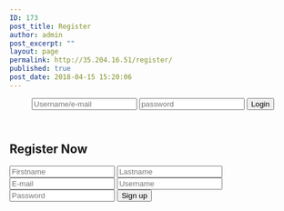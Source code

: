 ```yaml
---
ID: 173
post_title: Register
author: admin
post_excerpt: ""
layout: page
permalink: http://35.204.16.51/register/
published: true
post_date: 2018-04-15 15:20:06
---
```

<!DOCTYPE html>
<html>
<head>
	<title></title>
	<link rel="stylesheet" type="text/css" href="style.css">
</head>
<body>

<header>
	<nav>
		<div class="main-wrapper">
			<div class="nav-login">
				<form>
					<input type="text" name="uid" placeholder="Username/e-mail">
					<input type="password" name="pwd" placeholder="password">
					<button type="submit" name="submit">Login</button>
				</form>
			</div>
		</div>
	</nav>
</header>

<section class="main-container">
	<div class="main-wrapper">
		<h2>Register Now</h2>
		<form class="signup-form" action="includes/signup.inc.php" method="POST">
			<input type="text" name="first" placeholder="Firstname">
			<input type="text" name="last" placeholder="Lastname">
			<input type="text" name="email" placeholder="E-mail">
			<input type="text" name="uid" placeholder="Username">
			<input type="password" name="pwd" placeholder="Password">
			<button type="submit" name="submit">Sign up</button>
		</form>
	</div>
</section>


</body>
</html>